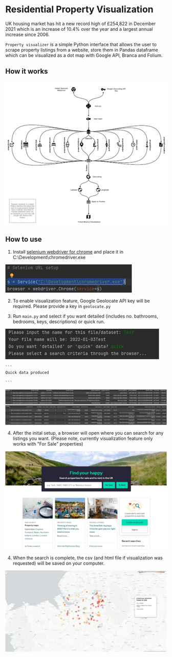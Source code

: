 # Residential Property Visualization

UK housing market has hit a new record high of £254,822 in December 2021 which is an increase of 10.4% over the year and a largest annual increase since 2006.

<code>Property visualizer</code> is a simple Python interface that allows the user to scrape property listings from a website, store them in Pandas dataframe which can be visualized as a dot map with Google API, Branca and Folium.

## How it works

<img src = "./doc_images/HowitWorks_1.jpg">

## How to use

1) Install <a href="https://chromedriver.chromium.org/getting-started">selenium webdriver for chrome</a> and place it in C:\Development\chromedriver.exe

<img src = "./doc_images/seleniumsetup.jpg">

2) To enable visualization feature, Google Geolocate API key will be required. Please provide a key in <code>geolocate.py</code>

3) Run <code>main.py</code> and select if you want detailed (includes no. bathrooms, bedrooms, keys, descriptions) or quick run.

<img src = "./doc_images/userinput.jpg">

    ```
    Quick data produced

    ```

<img src = "./doc_images/quickdata.jpg">

<img src = "./doc_images/longdata.jpg">

4) After the inital setup, a browser will open where you can search for any listings you want. (Please note, currently visualization feature only works with "For Sale" properties)

<img src = "./doc_images/websitesearch.jpg">

4) When the search is complete, the csv (and html file if visualization was requested) will be saved on your computer.

<img src = "./doc_images/visualization.jpg">
